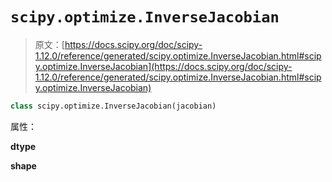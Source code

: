 # `scipy.optimize.InverseJacobian`

> 原文：[https://docs.scipy.org/doc/scipy-1.12.0/reference/generated/scipy.optimize.InverseJacobian.html#scipy.optimize.InverseJacobian](https://docs.scipy.org/doc/scipy-1.12.0/reference/generated/scipy.optimize.InverseJacobian.html#scipy.optimize.InverseJacobian)

```py
class scipy.optimize.InverseJacobian(jacobian)
```

属性：

**dtype**

**shape**
